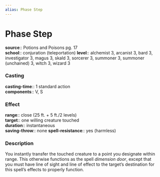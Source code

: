 ```yaml
---
alias: Phase Step
---
```


# Phase Step 

**source**:: Potions and Poisons pg. 17  
**school**:: conjuration (teleportation)
**level**:: alchemist 3, arcanist 3, bard 3, investigator 3, magus 3, skald 3, sorcerer 3, summoner 3, summoner (unchained) 3, witch 3, wizard 3

### Casting 

**casting-time**:: 1 standard action  
**components**:: V, S

### Effect 

**range**:: close (25 ft. + 5 ft./2 levels)  
**target**:: one willing creature touched  
**duration**:: instantaneous  
**saving-throw**:: none
**spell-resistance**:: yes (harmless)

### Description 

You instantly transfer the touched creature to a point you designate within range. This otherwise functions as the spell *dimension door*, except that you must have line of sight and line of effect to the target’s destination for this spell’s effects to properly function.
